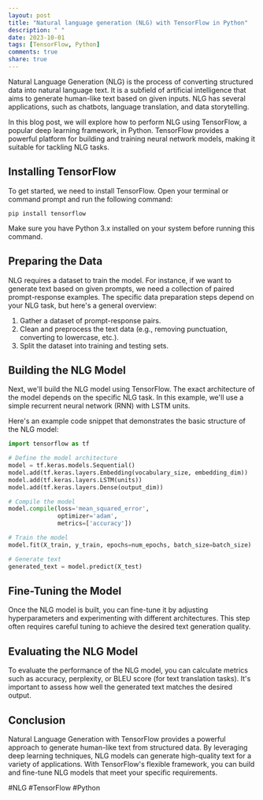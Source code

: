 ```yaml
---
layout: post
title: "Natural language generation (NLG) with TensorFlow in Python"
description: " "
date: 2023-10-01
tags: [TensorFlow, Python]
comments: true
share: true
---
```


Natural Language Generation (NLG) is the process of converting structured data into natural language text. It is a subfield of artificial intelligence that aims to generate human-like text based on given inputs. NLG has several applications, such as chatbots, language translation, and data storytelling.

In this blog post, we will explore how to perform NLG using TensorFlow, a popular deep learning framework, in Python. TensorFlow provides a powerful platform for building and training neural network models, making it suitable for tackling NLG tasks.

## Installing TensorFlow

To get started, we need to install TensorFlow. Open your terminal or command prompt and run the following command:

```shell
pip install tensorflow
```

Make sure you have Python 3.x installed on your system before running this command.

## Preparing the Data

NLG requires a dataset to train the model. For instance, if we want to generate text based on given prompts, we need a collection of paired prompt-response examples. The specific data preparation steps depend on your NLG task, but here's a general overview:

1. Gather a dataset of prompt-response pairs.
2. Clean and preprocess the text data (e.g., removing punctuation, converting to lowercase, etc.).
3. Split the dataset into training and testing sets.

## Building the NLG Model

Next, we'll build the NLG model using TensorFlow. The exact architecture of the model depends on the specific NLG task. In this example, we'll use a simple recurrent neural network (RNN) with LSTM units.

Here's an example code snippet that demonstrates the basic structure of the NLG model:

```python
import tensorflow as tf

# Define the model architecture
model = tf.keras.models.Sequential()
model.add(tf.keras.layers.Embedding(vocabulary_size, embedding_dim))
model.add(tf.keras.layers.LSTM(units))
model.add(tf.keras.layers.Dense(output_dim))

# Compile the model
model.compile(loss='mean_squared_error',
              optimizer='adam',
              metrics=['accuracy'])

# Train the model
model.fit(X_train, y_train, epochs=num_epochs, batch_size=batch_size)

# Generate text
generated_text = model.predict(X_test)
```

## Fine-Tuning the Model

Once the NLG model is built, you can fine-tune it by adjusting hyperparameters and experimenting with different architectures. This step often requires careful tuning to achieve the desired text generation quality.

## Evaluating the NLG Model

To evaluate the performance of the NLG model, you can calculate metrics such as accuracy, perplexity, or BLEU score (for text translation tasks). It's important to assess how well the generated text matches the desired output.

## Conclusion

Natural Language Generation with TensorFlow provides a powerful approach to generate human-like text from structured data. By leveraging deep learning techniques, NLG models can generate high-quality text for a variety of applications. With TensorFlow's flexible framework, you can build and fine-tune NLG models that meet your specific requirements.

#NLG #TensorFlow #Python